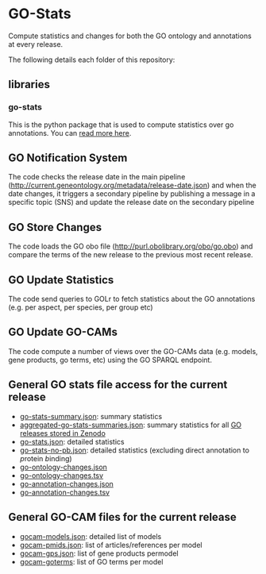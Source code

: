 # GO-Stats
Compute statistics and changes for both the GO ontology and annotations at every release.

The following details each folder of this repository:

## libraries

### go-stats
This is the python package that is used to compute statistics over go annotations. You can [read more here](libraries/go-stats/README.md).


## GO Notification System
The code checks the release date in the main pipeline (http://current.geneontology.org/metadata/release-date.json) and when the date changes, it triggers a secondary pipeline by publishing a message in a specific topic (SNS) and update the release date on the secondary pipeline

## GO Store Changes
The code loads the GO obo file (http://purl.obolibrary.org/obo/go.obo) and compare the terms of the new release to the previous most recent release.

## GO Update Statistics
The code send queries to GOLr to fetch statistics about the GO annotations (e.g. per aspect, per species, per group etc)

## GO Update GO-CAMs
The code compute a number of views over the GO-CAMs data (e.g. models, gene products, go terms, etc) using the GO SPARQL endpoint.

## General GO stats file access for the current release
* [go-stats-summary.json](http://current.geneontology.org/release_stats/go-stats-summary.json): summary statistics
* [aggregated-go-stats-summaries.json](http://current.geneontology.org/release_stats/aggregated-go-stats-summaries.json): summary statistics for all [GO releases stored in Zenodo](https://zenodo.org/record/3477535)
* [go-stats.json](http://current.geneontology.org/release_stats/go-stats.json): detailed statistics
* [go-stats-no-pb.json](http://current.geneontology.org/release_stats/go-stats-no-pb.json): detailed statistics (excluding direct annotation to *p*rotein *b*inding)
* [go-ontology-changes.json](http://current.geneontology.org/release_stats/go-ontology-changes.json)
* [go-ontology-changes.tsv](http://current.geneontology.org/release_stats/go-ontology-changes.tsv)
* [go-annotation-changes.json](http://current.geneontology.org/release_stats/go-annotation-changes.json)
* [go-annotation-changes.tsv](http://current.geneontology.org/release_stats/go-annotation-changes.tsv)

## General GO-CAM files for the current release
* [gocam-models.json](https://geneontology-public.s3.amazonaws.com/gocam/gocam-models.json): detailed list of models
* [gocam-pmids.json](https://geneontology-public.s3.amazonaws.com/gocam/gocam-pmids.json): list of articles/references per model
* [gocam-gps.json](https://geneontology-public.s3.amazonaws.com/gocam/gocam-gps.json): list of gene products permodel
* [gocam-goterms](https://geneontology-public.s3.amazonaws.com/gocam/gocam-goterms.json): list of GO terms per model
